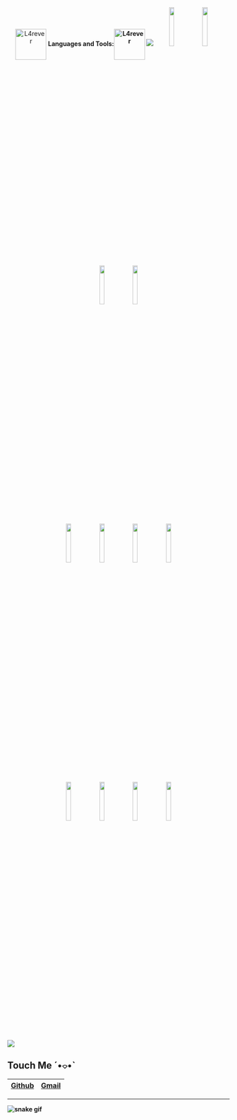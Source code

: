 <div align="center">
    <img alt="L4rever" align="center" height="70px" width="70px" src="https://c.tenor.com/cXlrPENTVkEAAAAi/chika-dance.gif">
    <b> Languages and Tools:<img alt="L4rever" align="center" height="70px" width="70px" src="https://c.tenor.com/cXlrPENTVkEAAAAi/chika-dance.gif">
        <img src="https://user-images.githubusercontent.com/73097560/115834477-dbab4500-a447-11eb-908a-139a6edaec5c.gif">
        <code><img width="15%" src="https://www.vectorlogo.zone/logos/javascript/javascript-ar21.svg"></code><code><img width="15%" src="https://www.vectorlogo.zone/logos/python/python-ar21.svg"></code><code><img width="15%" src="https://www.vectorlogo.zone/logos/reactjs/reactjs-ar21.svg"></code><code><img width="15%" src="https://www.vectorlogo.zone/logos/getbootstrap/getbootstrap-ar21.svg"></code>
        <br />
        <code><img width="15%" src="https://www.vectorlogo.zone/logos/nodejs/nodejs-ar21.svg"></code><code><img width="15%" src="https://www.vectorlogo.zone/logos/expressjs/expressjs-ar21.svg"></code><code><img width="15%" src="https://www.vectorlogo.zone/logos/mysql/mysql-ar21.svg"></code><code><img width="15%" src="https://www.vectorlogo.zone/logos/docker/docker-ar21.svg"></code><br />
        <code><img width="15%" src="https://www.vectorlogo.zone/logos/git-scm/git-scm-ar21.svg"></code><code><img width="15%" src="https://www.vectorlogo.zone/logos/npmjs/npmjs-ar21.svg"></code><code><img width="15%" src="https://www.vectorlogo.zone/logos/yarnpkg/yarnpkg-ar21.svg"></code><code><img width="15%" src="https://www.vectorlogo.zone/logos/js_webpack/js_webpack-ar21.svg"></code>
</div>

<img src="https://user-images.githubusercontent.com/73097560/115834477-dbab4500-a447-11eb-908a-139a6edaec5c.gif">
<br>
</p>

## Touch Me  ˊ•⌔•ˋ

|[Github](https://github.com/L4rever/)|[Gmail](resnyanskiy05@gmail.com)|
|:-|:--|
---

![snake gif](https://github.com/L4rever/L4rever/blob/output/github-contribution-grid-snake.gif)

